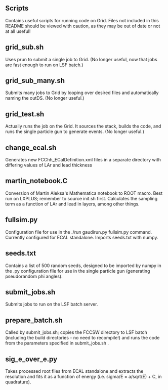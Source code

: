 Scripts
-------

Contains useful scripts for running code on Grid. Files not included in this README should be viewed with caution, as they may be out of date or not at all useful!

grid_sub.sh
----------
Uses prun to submit a single job to Grid. (No longer useful, now that jobs are fast enough to run on LSF batch.)


grid_sub_many.sh
-----------
Submits many jobs to Grid by looping over desired files and automatically naming the outDS. (No longer useful.)

grid_test.sh
-----------
Actually runs the job on the Grid. It sources the stack, builds the code, and runs the single particle gun to generate events. (No longer useful.)

change_ecal.sh
-----------
Generates new FCChh_ECalDefinition.xml files in a separate directory with differing values of LAr and lead thickness

martin_notebook.C
-----------
Conversion of Martin Aleksa's Mathematica notebook to ROOT macro. Best run on LXPLUS; remember to source init.sh first. Calculates the sampling term as a function of LAr and lead in layers, among other things.

fullsim.py
-----------
Configuration file for use in the ./run gaudirun.py fullsim.py command. Currently configured for ECAL standalone. Imports seeds.txt with numpy.

seeds.txt
-----------
Contains a list of 500 random seeds, designed to be imported by numpy in the .py configuration file for use in the single particle gun (generating pseudorandom phi angles).

submit_jobs.sh
-----------
Submits jobs to run on the LSF batch server.

prepare_batch.sh
-----------
Called by submit_jobs.sh; copies the FCCSW directory to LSF batch (including the build directories - no need to recompile!) and runs the code from the parameters specified in submit_jobs.sh .

sig_e_over_e.py
-----------
Takes processed root files from ECAL standalone and extracts the resolution and fits it as a function of energy (i.e. sigma/E = a/sqrt(E) + C, in quadrature).